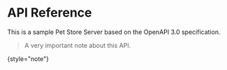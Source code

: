 # API Reference

This is a sample Pet Store Server based on the OpenAPI 3.0 specification.

> A very important note about this API.
> 
{style="note"}

<!-- Use the <api-doc> tag to generate the documentation for a specific endpoint and method.
For example: <apidoc openapi-path="path/to/openapi.yaml" endpoint="/pet" method="post"/>
See the subsections here for specific examples. -->